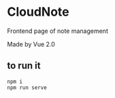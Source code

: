 # CloudNote

Frontend page of note management

Made by Vue 2.0

## to run it

~~~ 
npm i
npm run serve
~~~
